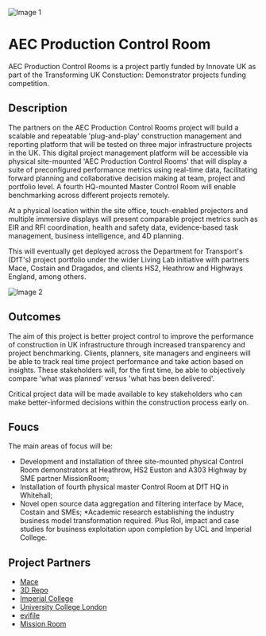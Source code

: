 ![Image 1](https://user-images.githubusercontent.com/65351463/82214936-77feca80-990e-11ea-85cc-7471bb555f85.png)

# AEC Production Control Room
AEC Production Control Rooms is a project partly funded by Innovate UK as part of the Transforming UK Constuction: Demonstrator projects funding competition.

## Description
The partners on the AEC Production Control Rooms project will build a scalable and repeatable 'plug-and-play' construction management and reporting platform that will be tested on three major infrastructure projects in the UK. This digital project management platform will be accessible via physical site-mounted 'AEC Production Control Rooms' that will display a suite of preconfigured performance metrics using real-time data, facilitating forward planning and collaborative decision making at team, project and portfolio level. A fourth HQ-mounted Master Control Room will enable benchmarking across different projects remotely.

At a physical location within the site office, touch-enabled projectors and multiple immersive displays will present comparable project metrics such as EIR and RFI coordination, health and safety data, evidence-based task management, business intelligence, and 4D planning.

This will eventually get deployed across the Department for Transport's (DfT's) project portfolio under the wider Living Lab initiative with partners Mace, Costain and Dragados, and clients HS2, Heathrow and Highways England, among others.

![Image 2](https://user-images.githubusercontent.com/65351463/82215068-b0060d80-990e-11ea-91f9-9cc074fbdf98.png)

## Outcomes
The aim of this project is better project control to improve the performance of construction in UK infrastructure through increased transparency and project benchmarking.  Clients, planners, site managers and engineers will be able to track real time project performance and take action based on insights. These stakeholders will, for the first time, be able to objectively compare 'what was planned' versus 'what has been delivered'.

Critical project data will be made available to key stakeholders who can make better-informed decisions within the construction process early on.

## Foucs
The main areas of focus will be:
* Development and installation of three site-mounted physical Control Room demonstrators at Heathrow, HS2 Euston and A303 Highway by SME partner MissionRoom;
* Installation of fourth physical master Control Room at DfT HQ in Whitehall;
* Novel open source data aggregation and filtering interface by Mace, Costain and SMEs;
*Academic research establishing the industry business model transformation required. Plus RoI, impact and case studies for business exploitation upon completion by UCL and Imperial College.

## Project Partners
* [Mace](https://www.macegroup.com/)
* [3D Repo](https://3drepo.com/)
* [Imperial College](https://www.imperial.ac.uk/)
* [University College London](https://www.ucl.ac.uk/)
* [evifile](https://evifile.com/)
* [Mission Room](https://missionroom.com/)
